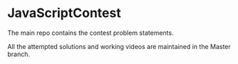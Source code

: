 # JavaScriptContest

The main repo contains the contest problem statements.

All the attempted solutions and working videos are maintained in the Master branch.

